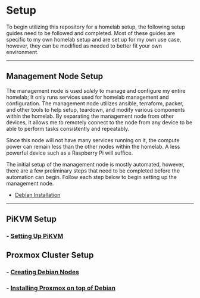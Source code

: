 # Setup

To begin utilizing this repository for a homelab setup, the following setup guides need to be followed and completed. Most of these guides are specific to my own homelab setup and are set up for my own use case, however, they can be modified as needed to better fit your own environment.

---

## Management Node Setup

The management node is used *solely* to manage and configure my entire homelab; It only runs services used for homelab management and configuration. The management node utilizes ansible, terraform, packer, and other tools to help setup, teardown, and modify various components within the homelab. By separating the management node from other devices, it allows me to remotely connect to the node from any device to be able to perform tasks consistently and repeatably.

Since this node will not have many services running on it, the compute power can remain less than the other nodes within the homelab. A less powerful device such as a Raspberry Pi will suffice.

The initial setup of the management node is mostly automated, however, there are a few preliminary steps that need to be completed before the automation can begin. Follow each step below to begin setting up the management node.

- [Debian Installation](mgmt/debian-installation.md)

---

## PiKVM Setup

### - [Setting Up PiKVM](pikvm/pikvm-setup.md)

## Proxmox Cluster Setup

### - [Creating Debian Nodes](proxmox/debian-setup.md)

### - [Installing Proxmox on top of Debian](proxmox/proxmox-cluster-setup.md)
